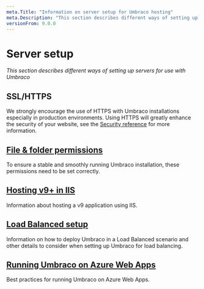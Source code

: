 ```yaml
---
meta.Title: "Information on server setup for Umbraco hosting"
meta.Description: "This section describes different ways of setting up servers for use with Umbraco"
versionFrom: 9.0.0
---
```


# Server setup

*This section describes different ways of setting up servers for use with Umbraco*

## SSL/HTTPS

We strongly encourage the use of HTTPS with Umbraco installations especially in production environments. Using HTTPS will greatly enhance the security of your website, see the [Security reference](../../../Reference/Security/index.md) for more information.

## [File & folder permissions](permissions-v9.md)

To ensure a stable and smoothly running Umbraco installation, these permissions need to be set correctly.

## [Hosting v9+ in IIS](iis/index-v9.md)

Information about hosting a v9 application using IIS.

## [Load Balanced setup](Load-Balancing/index-v9.md)

Information on how to deploy Umbraco in a Load Balanced scenario and other details to consider when setting up Umbraco for load balancing.

## [Running Umbraco on Azure Web Apps](azure-web-apps-v9.md)

Best practices for running Umbraco on Azure Web Apps.
